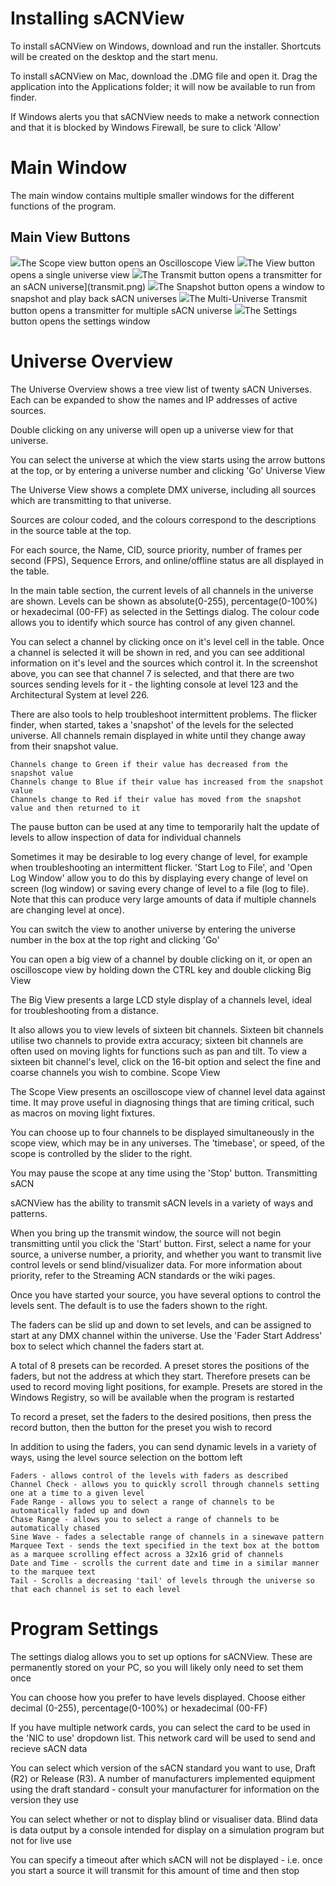# Installing sACNView
To install sACNView on Windows, download and run the installer. Shortcuts will be created on the desktop and the start menu.

To install sACNView on Mac, download the .DMG file and open it. Drag the application into the Applications folder; it will now be available to run from finder.

If Windows alerts you that sACNView needs to make a network connection and that it is blocked by Windows Firewall, be sure to click 'Allow'

# Main Window
The main window contains multiple smaller windows for the different functions of the program.

## Main View Buttons
![](../images/scope.png)The Scope view button opens an Oscilloscope View
![](../images/univ_view.png)The View button opens a single universe view
![](../images/transmit.png)The Transmit button opens a transmitter for an sACN universe](transmit.png)
![](../images/snapshot.png)The Snapshot button opens a window to snapshot and play back sACN universes
![](../images/multi_universe.png)The Multi-Universe Transmit button opens a transmitter for multiple sACN universe
![](../images/settings.png)The Settings button opens the settings window

# Universe Overview

The Universe Overview shows a tree view list of twenty sACN Universes. Each can be expanded to show the names and IP addresses of active sources.

Double clicking on any universe will open up a universe view for that universe.

You can select the universe at which the view starts using the arrow buttons at the top, or by entering a universe number and clicking 'Go'
Universe View

The Universe View shows a complete DMX universe, including all sources which are transmitting to that universe.

Sources are colour coded, and the colours correspond to the descriptions in the source table at the top.

For each source, the Name, CID, source priority, number of frames per second (FPS), Sequence Errors, and online/offline status are all displayed in the table.

In the main table section, the current levels of all channels in the universe are shown. Levels can be shown as absolute(0-255), percentage(0-100%) or hexadecimal (00-FF) as selected in the Settings dialog. The colour code allows you to identify which source has control of any given channel.

You can select a channel by clicking once on it's level cell in the table. Once a channel is selected it will be shown in red, and you can see additional information on it's level and the sources which control it. In the screenshot above, you can see that channel 7 is selected, and that there are two sources sending levels for it - the lighting console at level 123 and the Architectural System at level 226.

There are also tools to help troubleshoot intermittent problems. The flicker finder, when started, takes a 'snapshot' of the levels for the selected universe. All channels remain displayed in white until they change away from their snapshot value.

    Channels change to Green if their value has decreased from the snapshot value
    Channels change to Blue if their value has increased from the snapshot value
    Channels change to Red if their value has moved from the snapshot value and then returned to it

The pause button can be used at any time to temporarily halt the update of levels to allow inspection of data for individual channels

Sometimes it may be desirable to log every change of level, for example when troubleshooting an intermittent flicker. 'Start Log to File', and 'Open Log Window' allow you to do this by displaying every change of level on screen (log window) or saving every change of level to a file (log to file). Note that this can produce very large amounts of data if multiple channels are changing level at once).

You can switch the view to another universe by entering the universe number in the box at the top right and clicking 'Go'

You can open a big view of a channel by double clicking on it, or open an oscilloscope view by holding down the CTRL key and double clicking
Big View

The Big View presents a large LCD style display of a channels level, ideal for troubleshooting from a distance.

It also allows you to view levels of sixteen bit channels. Sixteen bit channels utilise two channels to provide extra accuracy; sixteen bit channels are often used on moving lights for functions such as pan and tilt. To view a sixteen bit channel's level, click on the 16-bit option and select the fine and coarse channels you wish to combine.
Scope View

The Scope View presents an oscilloscope view of channel level data against time. It may prove useful in diagnosing things that are timing critical, such as macros on moving light fixtures.

You can choose up to four channels to be displayed simultaneously in the scope view, which may be in any universes. The 'timebase', or speed, of the scope is controlled by the slider to the right.

You may pause the scope at any time using the 'Stop' button.
Transmitting sACN

sACNView has the ability to transmit sACN levels in a variety of ways and patterns.

When you bring up the transmit window, the source will not begin transmitting until you click the 'Start' button. First, select a name for your source, a universe number, a priority, and whether you want to transmit live control levels or send blind/visualizer data. For more information about priority, refer to the Streaming ACN standards or the wiki pages.

Once you have started your source, you have several options to control the levels sent. The default is to use the faders shown to the right.

The faders can be slid up and down to set levels, and can be assigned to start at any DMX channel within the universe. Use the 'Fader Start Address' box to select which channel the faders start at.

A total of 8 presets can be recorded. A preset stores the positions of the faders, but not the address at which they start. Therefore presets can be used to record moving light positions, for example. Presets are stored in the Windows Registry, so will be available when the program is restarted

To record a preset, set the faders to the desired positions, then press the record button, then the button for the preset you wish to record

In addition to using the faders, you can send dynamic levels in a variety of ways, using the level source selection on the bottom left

    Faders - allows control of the levels with faders as described
    Channel Check - allows you to quickly scroll through channels setting one at a time to a given level
    Fade Range - allows you to select a range of channels to be automatically faded up and down
    Chase Range - allows you to select a range of channels to be automatically chased
    Sine Wave - fades a selectable range of channels in a sinewave pattern
    Marquee Text - sends the text specified in the text box at the bottom as a marquee scrolling effect across a 32x16 grid of channels
    Date and Time - scrolls the current date and time in a similar manner to the marquee text
    Tail - Scrolls a decreasing 'tail' of levels through the universe so that each channel is set to each level

# Program Settings

The settings dialog allows you to set up options for sACNView. These are permanently stored on your PC, so you will likely only need to set them once

You can choose how you prefer to have levels displayed. Choose either decimal (0-255), percentage(0-100%) or hexadecimal (00-FF)

If you have multiple network cards, you can select the card to be used in the 'NIC to use' dropdown list. This network card will be used to send and recieve sACN data

You can select which version of the sACN standard you want to use, Draft (R2) or Release (R3). A number of manufacturers implemented equipment using the draft standard - consult your manufacturer for information on the version they use

You can select whether or not to display blind or visualiser data. Blind data is data output by a console intended for display on a simulation program but not for live use

You can specify a timeout after which sACN will not be displayed - i.e. once you start a source it will transmit for this amount of time and then stop
